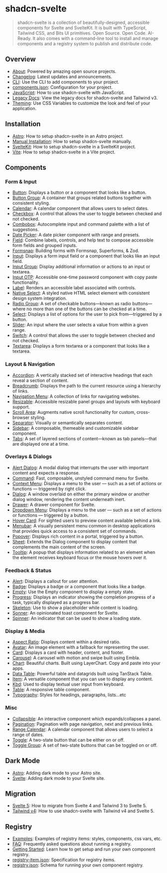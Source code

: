 # shadcn-svelte

> shadcn-svelte is a collection of beautifully-designed, accessible components for Svelte and SvelteKit. It is built with TypeScript, Tailwind CSS, and Bits UI primitives. Open Source. Open Code. AI-Ready. It also comes with a command-line tool to install and manage components and a registry system to publish and distribute code.

## Overview

- [About](https://shadcn-svelte.com/docs/about.md): Powered by amazing open source projects.
- [Changelog](https://shadcn-svelte.com/docs/changelog.md): Latest updates and announcements.
- [CLI](https://shadcn-svelte.com/docs/cli.md): Use the CLI to add components to your project.
- [components.json](https://shadcn-svelte.com/docs/components-json.md): Configuration for your project.
- [JavaScript](https://shadcn-svelte.com/docs/javascript.md): How to use shadcn-svelte with JavaScript.
- [Legacy Docs](https://shadcn-svelte.com/docs/legacy.md): View the legacy docs for shadcn-svelte and Tailwind v3.
- [Theming](https://shadcn-svelte.com/docs/theming.md): Use CSS Variables to customize the look and feel of your application.

## Installation

- [Astro](https://shadcn-svelte.com/docs/installation/astro.md): How to setup shadcn-svelte in an Astro project.
- [Manual Installation](https://shadcn-svelte.com/docs/installation/manual.md): How to setup shadcn-svelte manually.
- [SvelteKit](https://shadcn-svelte.com/docs/installation/sveltekit.md): How to setup shadcn-svelte in a SvelteKit project.
- [Vite](https://shadcn-svelte.com/docs/installation/vite.md): How to setup shadcn-svelte in a Vite project.

## Components

### Form & Input

- [Button](https://shadcn-svelte.com/docs/components/button.md): Displays a button or a component that looks like a button.
- [Button Group](https://shadcn-svelte.com/docs/components/button-group.md): A container that groups related buttons together with consistent styling.
- [Calendar](https://shadcn-svelte.com/docs/components/calendar.md): A calendar component that allows users to select dates.
- [Checkbox](https://shadcn-svelte.com/docs/components/checkbox.md): A control that allows the user to toggle between checked and not checked.
- [Combobox](https://shadcn-svelte.com/docs/components/combobox.md): Autocomplete input and command palette with a list of suggestions.
- [Date Picker](https://shadcn-svelte.com/docs/components/date-picker.md): A date picker component with range and presets.
- [Field](https://shadcn-svelte.com/docs/components/field.md): Combine labels, controls, and help text to compose accessible form fields and grouped inputs.
- [Formsnap](https://shadcn-svelte.com/docs/components/form.md): Building forms with Formsnap, Superforms, & Zod.
- [Input](https://shadcn-svelte.com/docs/components/input.md): Displays a form input field or a component that looks like an input field.
- [Input Group](https://shadcn-svelte.com/docs/components/input-group.md): Display additional information or actions to an input or textarea.
- [Input OTP](https://shadcn-svelte.com/docs/components/input-otp.md): Accessible one-time password component with copy paste functionality.
- [Label](https://shadcn-svelte.com/docs/components/label.md): Renders an accessible label associated with controls.
- [Native Select](https://shadcn-svelte.com/docs/components/native-select.md): A styled native HTML select element with consistent design system integration.
- [Radio Group](https://shadcn-svelte.com/docs/components/radio-group.md): A set of checkable buttons—known as radio buttons—where no more than one of the buttons can be checked at a time.
- [Select](https://shadcn-svelte.com/docs/components/select.md): Displays a list of options for the user to pick from—triggered by a button.
- [Slider](https://shadcn-svelte.com/docs/components/slider.md): An input where the user selects a value from within a given range.
- [Switch](https://shadcn-svelte.com/docs/components/switch.md): A control that allows the user to toggle between checked and not checked.
- [Textarea](https://shadcn-svelte.com/docs/components/textarea.md): Displays a form textarea or a component that looks like a textarea.

### Layout & Navigation

- [Accordion](https://shadcn-svelte.com/docs/components/accordion.md): A vertically stacked set of interactive headings that each reveal a section of content.
- [Breadcrumb](https://shadcn-svelte.com/docs/components/breadcrumb.md): Displays the path to the current resource using a hierarchy of links.
- [Navigation Menu](https://shadcn-svelte.com/docs/components/navigation-menu.md): A collection of links for navigating websites.
- [Resizable](https://shadcn-svelte.com/docs/components/resizable.md): Accessible resizable panel groups and layouts with keyboard support.
- [Scroll Area](https://shadcn-svelte.com/docs/components/scroll-area.md): Augments native scroll functionality for custom, cross-browser styling.
- [Separator](https://shadcn-svelte.com/docs/components/separator.md): Visually or semantically separates content.
- [Sidebar](https://shadcn-svelte.com/docs/components/sidebar.md): A composable, themeable and customizable sidebar component.
- [Tabs](https://shadcn-svelte.com/docs/components/tabs.md): A set of layered sections of content—known as tab panels—that are displayed one at a time.

### Overlays & Dialogs

- [Alert Dialog](https://shadcn-svelte.com/docs/components/alert-dialog.md): A modal dialog that interrupts the user with important content and expects a response.
- [Command](https://shadcn-svelte.com/docs/components/command.md): Fast, composable, unstyled command menu for Svelte.
- [Context Menu](https://shadcn-svelte.com/docs/components/context-menu.md): Displays a menu to the user — such as a set of actions or functions — triggered by right click.
- [Dialog](https://shadcn-svelte.com/docs/components/dialog.md): A window overlaid on either the primary window or another dialog window, rendering the content underneath inert.
- [Drawer](https://shadcn-svelte.com/docs/components/drawer.md): A drawer component for Svelte.
- [Dropdown Menu](https://shadcn-svelte.com/docs/components/dropdown-menu.md): Displays a menu to the user — such as a set of actions or functions — triggered by a button.
- [Hover Card](https://shadcn-svelte.com/docs/components/hover-card.md): For sighted users to preview content available behind a link.
- [Menubar](https://shadcn-svelte.com/docs/components/menubar.md): A visually persistent menu common in desktop applications that provides quick access to a consistent set of commands.
- [Popover](https://shadcn-svelte.com/docs/components/popover.md): Displays rich content in a portal, triggered by a button.
- [Sheet](https://shadcn-svelte.com/docs/components/sheet.md): Extends the Dialog component to display content that complements the main content of the screen.
- [Tooltip](https://shadcn-svelte.com/docs/components/tooltip.md): A popup that displays information related to an element when the element receives keyboard focus or the mouse hovers over it.

### Feedback & Status

- [Alert](https://shadcn-svelte.com/docs/components/alert.md): Displays a callout for user attention.
- [Badge](https://shadcn-svelte.com/docs/components/badge.md): Displays a badge or a component that looks like a badge.
- [Empty](https://shadcn-svelte.com/docs/components/empty.md): Use the Empty component to display a empty state.
- [Progress](https://shadcn-svelte.com/docs/components/progress.md): Displays an indicator showing the completion progress of a task, typically displayed as a progress bar.
- [Skeleton](https://shadcn-svelte.com/docs/components/skeleton.md): Use to show a placeholder while content is loading.
- [Sonner](https://shadcn-svelte.com/docs/components/sonner.md): An opinionated toast component for Svelte.
- [Spinner](https://shadcn-svelte.com/docs/components/spinner.md): An indicator that can be used to show a loading state.

### Display & Media

- [Aspect Ratio](https://shadcn-svelte.com/docs/components/aspect-ratio.md): Displays content within a desired ratio.
- [Avatar](https://shadcn-svelte.com/docs/components/avatar.md): An image element with a fallback for representing the user.
- [Card](https://shadcn-svelte.com/docs/components/card.md): Displays a card with header, content, and footer.
- [Carousel](https://shadcn-svelte.com/docs/components/carousel.md): A carousel with motion and swipe built using Embla.
- [Chart](https://shadcn-svelte.com/docs/components/chart.md): Beautiful charts. Built using LayerChart. Copy and paste into your apps.
- [Data Table](https://shadcn-svelte.com/docs/components/data-table.md): Powerful table and datagrids built using TanStack Table.
- [Item](https://shadcn-svelte.com/docs/components/item.md): A versatile component that you can use to display any content.
- [Kbd](https://shadcn-svelte.com/docs/components/kbd.md): Used to display textual user input from keyboard.
- [Table](https://shadcn-svelte.com/docs/components/table.md): A responsive table component.
- [Typography](https://shadcn-svelte.com/docs/components/typography.md): Styles for headings, paragraphs, lists...etc

### Misc

- [Collapsible](https://shadcn-svelte.com/docs/components/collapsible.md): An interactive component which expands/collapses a panel.
- [Pagination](https://shadcn-svelte.com/docs/components/pagination.md): Pagination with page navigation, next and previous links.
- [Range Calendar](https://shadcn-svelte.com/docs/components/range-calendar.md): A calendar component that allows users to select a range of dates.
- [Toggle](https://shadcn-svelte.com/docs/components/toggle.md): A two-state button that can be either on or off.
- [Toggle Group](https://shadcn-svelte.com/docs/components/toggle-group.md): A set of two-state buttons that can be toggled on or off.

## Dark Mode

- [Astro](https://shadcn-svelte.com/docs/dark-mode/astro.md): Adding dark mode to your Astro site.
- [Svelte](https://shadcn-svelte.com/docs/dark-mode/svelte.md): Adding dark mode to your Svelte site.

## Migration

- [Svelte 5](https://shadcn-svelte.com/docs/migration/svelte-5.md): How to migrate from Svelte 4 and Tailwind 3 to Svelte 5.
- [Tailwind v4](https://shadcn-svelte.com/docs/migration/tailwind-v4.md): How to use shadcn-svelte with Tailwind v4 and Svelte 5.

## Registry

- [Examples](https://shadcn-svelte.com/docs/registry/examples.md): Examples of registry items: styles, components, css vars, etc.
- [FAQ](https://shadcn-svelte.com/docs/registry/faq.md): Frequently asked questions about running a registry.
- [Getting Started](https://shadcn-svelte.com/docs/registry/getting-started.md): Learn how to get setup and run your own component registry.
- [registry-item.json](https://shadcn-svelte.com/docs/registry/registry-item-json.md): Specification for registry items.
- [registry.json](https://shadcn-svelte.com/docs/registry/registry-json.md): Schema for running your own component registry.
